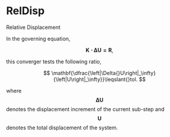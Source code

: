 # RelDisp

Relative Displacement

In the governing equation,

$$
\mathbf{K\cdot\Delta{}U=R},
$$

this converger tests the following ratio,

$$
\mathbf{\dfrac{\left|\Delta{}U\right|_\infty}{\left|U\right|_\infty}}\leqslant{}tol.
$$

where $$\mathbf{\Delta{}U}$$ denotes the displacement increment of the current sub-step and $$\mathbf{U}$$ denotes the
total displacement of the system.